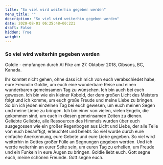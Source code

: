 ```yaml
---
title: "So viel wird weiterhin gegeben werden"
menu_title: ""
description: "So viel wird weiterhin gegeben werden"
date: 2020-08-01 06:25:48+00:221
draft: False
hidden: True
weight:
---
```

### So viel wird weiterhin gegeben werden

Goldie  - empfangen durch Al Fike am 27. Oktober 2018, Gibsons, BC, Kanada.

Ihr konntet nicht gehen, ohne dass ich mich von euch verabschiedet habe, eure Freundin Goldie, um euch eine wunderbare Reise und einen wunderbaren gemeinsamen Tag zu wünschen. Ich bin auch bei euch gewesen. Ich bin wie ein kleiner Kobold, der dem großen Licht des Meisters folgt und ich komme, um euch große Freude und meine Liebe zu bringen. So bin ich jeden einzelnen Tag bei euch gewesen, um euch meinen Segen und meine Liebe zu bringen. Ich bin einer von vielen, vielen Engeln, die gekommen sind, um euch in diesen gemeinsamen Zeiten zu dienen. Geliebte Geliebte, alle Ressourcen des Himmels wurden über euch ausgegossen wie ein großer Regenbogen aus Licht und Liebe, der alle Teile von euch besänftigt, erleuchtet und belebt. So viel wurde durch eure einfache Anerkennung, eure Gebete und eure Liebe gegeben. So viel wird weiterhin in Gottes großer Fülle an Segnungen gegeben werden. Und ich werde weiterhin an eurer Seite sein, um euren Tag zu erhellen, um Freude und ein Funkeln in eure Augen zu bringen. Goldie liebt euch. Gott segne euch, meine schönen Freunde. Gott segne euch.
